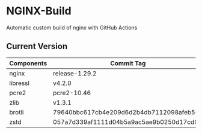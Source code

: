# NGINX-Build
Automatic custom build of nginx with GitHub Actions

## Current Version
| Components | Commit Tag |
|--|--|
| nginx | release-1.29.2 |
| libressl | v4.2.0 |
| pcre2 | pcre2-10.46 |
| zlib | v1.3.1 |
| brotli | 79640bbc617cb4e209d6d2b4db7112098afeb509 |
| zstd | 057a7d339af1111d04b5a9ac5ae9b0250d17cd94 |
